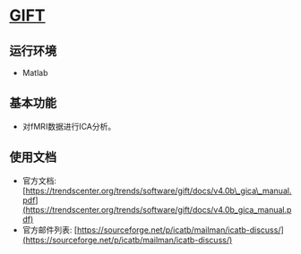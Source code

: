 # [GIFT](https://trendscenter.org/trends/software/gift/index.html)

## 运行环境

* Matlab

## 基本功能

* 对fMRI数据进行ICA分析。

## 使用文档

* 官方文档: [https://trendscenter.org/trends/software/gift/docs/v4.0b\_gica\_manual.pdf](https://trendscenter.org/trends/software/gift/docs/v4.0b_gica_manual.pdf)
* 官方邮件列表: [https://sourceforge.net/p/icatb/mailman/icatb-discuss/](https://sourceforge.net/p/icatb/mailman/icatb-discuss/)
